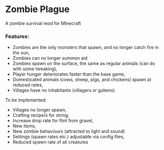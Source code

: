 # Zombie Plague

A zombie survival mod for Minecraft

### Features:
- Zombies are the only monsters that spawn, and no longer catch fire in the sun,
- Zombies can no longer summon aid
- Zombies spawn on the surface, the same as regular animals (can do with some tweaking),
- Player hunger deteriorates faster than the base game,
- Domesticated animals (cows, sheep, pigs, and chickens) spawn at reduced rates,
- Villages have no inhabitants (villagers or golems)

To be implemented:
- Villages no longer spawn,
- Crafting recipe/s for string,
- Increase drop rate for flint from gravel,
- New items,
- New zombie behaviours (attracted to light and sound)
- Settings (spawn rates etc.) adjustable via config files,
- Reduced spawn rate of all creatures

[//]: # (Source installation information for modders)

[//]: # (-------------------------------------------)

[//]: # (This code follows the Minecraft Forge installation methodology. It will apply)

[//]: # (some small patches to the vanilla MCP source code, giving you and it access )

[//]: # (to some of the data and functions you need to build a successful mod.)

[//]: # ()
[//]: # (Note also that the patches are built against "un-renamed" MCP source code &#40;aka)

[//]: # (SRG Names&#41; - this means that you will not be able to read them directly against)

[//]: # (normal code.)

[//]: # ()
[//]: # (Setup Process:)

[//]: # (==============================)

[//]: # ()
[//]: # (Step 1: Open your command-line and browse to the folder where you extracted the zip file.)

[//]: # ()
[//]: # (Step 2: You're left with a choice.)

[//]: # (If you prefer to use Eclipse:)

[//]: # (1. Run the following command: `gradlew genEclipseRuns` &#40;`./gradlew genEclipseRuns` if you are on Mac/Linux&#41;)

[//]: # (2. Open Eclipse, Import > Existing Gradle Project > Select Folder )

[//]: # (   or run `gradlew eclipse` to generate the project.)

[//]: # ()
[//]: # (If you prefer to use IntelliJ:)

[//]: # (1. Open IDEA, and import project.)

[//]: # (2. Select your build.gradle file and have it import.)

[//]: # (3. Run the following command: `gradlew genIntellijRuns` &#40;`./gradlew genIntellijRuns` if you are on Mac/Linux&#41;)

[//]: # (4. Refresh the Gradle Project in IDEA if required.)

[//]: # ()
[//]: # (If at any point you are missing libraries in your IDE, or you've run into problems you can )

[//]: # (run `gradlew --refresh-dependencies` to refresh the local cache. `gradlew clean` to reset everything )

[//]: # ({this does not affect your code} and then start the process again.)

[//]: # ()
[//]: # (Mapping Names:)

[//]: # (=============================)

[//]: # (By default, the MDK is configured to use the official mapping names from Mojang for methods and fields )

[//]: # (in the Minecraft codebase. These names are covered by a specific license. All modders should be aware of this)

[//]: # (license, if you do not agree with it you can change your mapping names to other crowdsourced names in your )

[//]: # (build.gradle. For the latest license text, refer to the mapping file itself, or the reference copy here:)

[//]: # (https://github.com/MinecraftForge/MCPConfig/blob/master/Mojang.md)

[//]: # ()
[//]: # (Additional Resources: )

[//]: # (=========================)

[//]: # (Community Documentation: https://mcforge.readthedocs.io/en/latest/gettingstarted/  )

[//]: # (LexManos' Install Video: https://www.youtube.com/watch?v=8VEdtQLuLO0  )

[//]: # (Forge Forum: https://forums.minecraftforge.net/  )

[//]: # (Forge Discord: https://discord.gg/UvedJ9m  )
